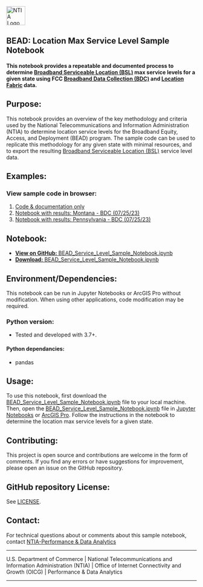 <img src="https://www.ntia.gov/themes/custom/ntia_uswds//img/NTIAlogo-official.svg" alt="NTIA Logo" width="50em" align="center">

## BEAD: Location Max Service Level Sample Notebook

#### This notebook provides a repeatable and documented process to determine [Broadband Serviceable Location (BSL)](https://help.bdc.fcc.gov/hc/en-us/articles/16842264428059-About-the-Fabric-What-a-Broadband-Serviceable-Location-BSL-Is-and-Is-Not) max service levels for a given state using FCC [Broadband Data Collection (BDC)](https://www.fcc.gov/BroadbandData) and [Location Fabric](https://help.bdc.fcc.gov/hc/en-us/articles/5375384069659-What-is-the-Location-Fabric-) data.

## Purpose:

This notebook provides an overview of the key methodology and criteria used by the National Telecommunications and Information Administration (NTIA) to determine location service levels for the Broadband Equity, Access, and Deployment (BEAD) program. The sample code can be used to replicate this methodology for any given state with minimal resources, and to export the resulting [Broadband Serviceable Location (BSL)](https://help.bdc.fcc.gov/hc/en-us/articles/16842264428059-About-the-Fabric-What-a-Broadband-Serviceable-Location-BSL-Is-and-Is-Not) service level data.

## Examples:

### View sample code in browser:

1. [Code & documentation only](https://symmetrical-adventure-29vnp2w.pages.github.io/BEAD_Service_Level_Sample_Notebook_No_Output.html)
1. [Notebook with results: Montana - BDC (07/25/23)](https://symmetrical-adventure-29vnp2w.pages.github.io/BEAD_Service_Level_Sample_Notebook(Montana).html)
1. [Notebook with results: Pennsylvania - BDC (07/25/23)](https://symmetrical-adventure-29vnp2w.pages.github.io//BEAD_Service_Level_Sample_Notebook(Pennsylvania).html)

## Notebook:

   - [**View on GitHub:** BEAD_Service_Level_Sample_Notebook.ipynb](https://github.com/NBAMGIS/BEAD-Location-Max-Service-Level-Sample-Notebook/blob/main/BEAD_Service_Level_Sample_Notebook.ipynb)
   - [**Download:** BEAD_Service_Level_Sample_Notebook.ipynb](./BEAD_Service_Level_Sample_Notebook.ipynb)

## Environment/Dependencies:

This notebook can be run in Jupyter Notebooks or ArcGIS Pro without modification.  When using other applications, code modification may be required. 

### Python version:
   - Tested and developed with 3.7+.
     
#### Python dependancies:
   - pandas

## Usage:
To use this notebook, first download the [BEAD_Service_Level_Sample_Notebook.ipynb](./BEAD_Service_Level_Sample_Notebook.ipynb) file to your local machine. Then, open the [BEAD_Service_Level_Sample_Notebook.ipynb](./BEAD_Service_Level_Sample_Notebook.ipynb) file in [Jupyter Notebooks]( https://jupyter.org)  or  [ArcGIS Pro]( https://pro.arcgis.com/en/pro-app/latest/arcpy/get-started/pro-notebooks.htm). Follow the instructions in the notebook to determine the location max service levels for a given state.

## Contributing:

This project is open source and contributions are welcome in the form of comments. 
If you find any errors or have suggestions for improvement, please open an issue on the GitHub repository.

## GitHub repository License:

See [LICENSE](./LICENSE.md).

## Contact:

For technical questions about or comments about this sample notebook, contact [NTIA-Performance & Data Analytics](mailto:nbam@ntia.gov)

---

U.S. Department of Commerce | National Telecommunications and Information Administration (NTIA) | Office of Internet Connectivity and Growth (OICG) | Performance & Data Analytics 

---
